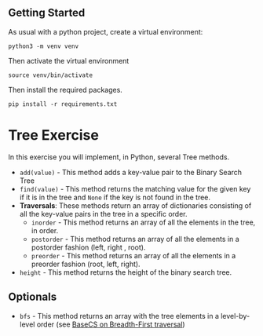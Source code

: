 ## Getting Started

As usual with a python project, create a virtual environment:

```
python3 -m venv venv
```

Then activate the virtual environment

```
source venv/bin/activate
```

Then install the required packages.

```
pip install -r requirements.txt
```

# Tree Exercise

In this exercise you will implement, in Python, several Tree methods.

- `add(value)` - This method adds a key-value pair to the Binary Search Tree
- `find(value)` - This method returns the matching value for the given key if it is in the tree and `None` if the key is not found in the tree.
-  **Traversals**:  These methods return an array of dictionaries consisting of all the key-value pairs in the tree in a specific order.
    - `inorder` - This method returns an array of all the elements in the tree, in order.
    - `postorder` - This method returns an array of all the elements in a postorder fashion (left, right , root).
    - `preorder` - This method returns an array of all the elements in a preorder fashion (root, left, right).
- `height` - This method returns the height of the binary search tree.

## Optionals

- `bfs` - This method returns an array with the tree elements in a level-by-level order (see [BaseCS on Breadth-First traversal](https://medium.com/basecs/breaking-down-breadth-first-search-cebe696709d9))
